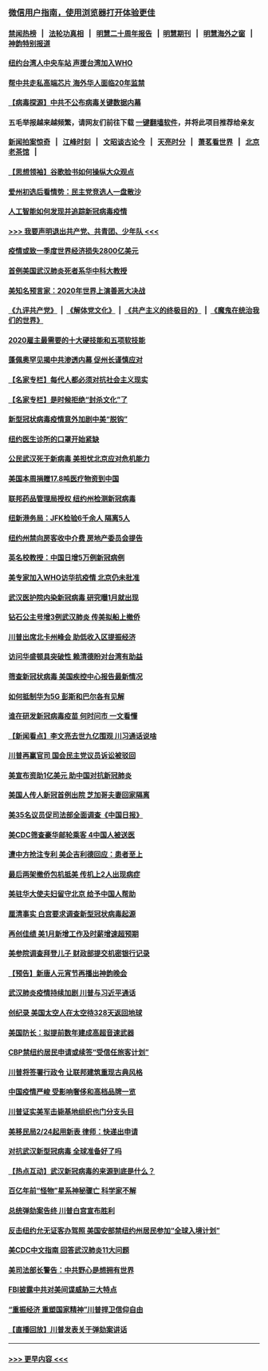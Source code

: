 ### [微信用户指南，使用浏览器打开体验更佳](https://github.com/gfw-breaker/banned-news1/blob/master/indexes/wechat-guide.md?t=0)
#### [禁闻热榜](热点新闻.md?t=0)  &nbsp;&nbsp;|&nbsp;&nbsp; [法轮功真相](https://github.com/gfw-breaker/truth/blob/master/README.md?t=0) &nbsp;&nbsp;|&nbsp;&nbsp; [明慧二十周年报告](https://github.com/gfw-breaker/mh-reports/blob/master/README.md?t=0) &nbsp;&nbsp;|&nbsp;&nbsp;[明慧期刊](https://github.com/gfw-breaker/mh-qikan) &nbsp;&nbsp;|&nbsp;&nbsp; [明慧海外之窗](https://github.com/gfw-breaker/mh-news/blob/master/README.md?t=0) &nbsp;&nbsp;|&nbsp;&nbsp; [神韵特别报道](https://github.com/gfw-breaker/mh-news/blob/master/shenyun.md?t=0)
#### [纽约台湾人中央车站  声援台湾加入WHO](../pages/nsc412/n11857757.md?t=02101733) 
#### [帮中共走私高端芯片 海外华人面临20年监禁](../pages/nsc412/n11855016.md?t=02101733) 
#### [【病毒探源】中共不公布病毒关键数据内幕](../pages/nsc412/n11856584.md?t=02101733) 
#### 五毛举报越来越频繁，请网友们前往下载 [一键翻墙软件](https://github.com/gfw-breaker/ssr-accounts)，并将此项目推荐给亲友
#### [新闻拍案惊奇](https://github.com/gfw-breaker/banned-news1/blob/master/pages/link4.md) &nbsp;&nbsp;|&nbsp;&nbsp; [江峰时刻](https://github.com/gfw-breaker/banned-news1/blob/master/pages/link4.md) &nbsp;&nbsp;|&nbsp;&nbsp; [文昭谈古论今](https://github.com/gfw-breaker/banned-news1/blob/master/pages/link4.md) &nbsp;&nbsp;|&nbsp;&nbsp; [天亮时分](https://github.com/gfw-breaker/banned-news1/blob/master/pages/link4.md) &nbsp;&nbsp;|&nbsp;&nbsp; [萧茗看世界](https://github.com/gfw-breaker/banned-news1/blob/master/pages/link4.md) &nbsp;&nbsp;|&nbsp;&nbsp; [北京老茶馆](https://github.com/gfw-breaker/banned-news1/blob/master/pages/link4.md) &nbsp;&nbsp;|&nbsp;&nbsp; 
#### [【思想领袖】谷歌脸书如何操纵大众观点](../pages/nsc412/n11680874.md?t=02101733) 
#### [爱州初选后看情势：民主党竞选人一盘散沙](../pages/nsc412/n11856557.md?t=02101733) 
#### [人工智能如何发现并追踪新冠病毒疫情](../pages/nsc412/n11856398.md?t=02101733) 
#### [>>> 我要声明退出共产党、共青团、少年队 <<<](https://github.com/begood0513/goodnews/blob/master/quit/letter.md) 
#### [疫情或致一季度世界经济损失2800亿美元](../pages/nsc412/n11855639.md?t=02101733) 
#### [首例美国武汉肺炎死者系华中科大教授](../pages/nsc412/n11855500.md?t=02101733) 
#### [美知名预言家：2020年世界上演善恶大决战](../pages/nsc412/n11855418.md?t=02101733) 
#### [《九评共产党》](https://github.com/begood0513/9ping.md/blob/master/README.md) &nbsp;|&nbsp; [《解体党文化》](../../../../jtdwh.md/blob/master/README.md)  &nbsp;|&nbsp; [《共产主义的终极目的》](../../../../gczydzjmd.md/blob/master/README.md) &nbsp;|&nbsp; [《魔鬼在统治我们的世界》](../../../../mgztzwmdsj.md/blob/master/README.md) 
#### [2020雇主最需要的十大硬技能和五项软技能](../pages/nsc412/n11850953.md?t=02101733) 
#### [蓬佩奥罕见揭中共渗透内幕 促州长谨慎应对](../pages/nsc412/n11854685.md?t=02101733) 
#### [【名家专栏】每代人都必须对抗社会主义现实](../pages/nsc412/n11831412.md?t=02101733) 
#### [【名家专栏】是时候拒绝“封杀文化”了](../pages/nsc412/n11814093.md?t=02101733) 
#### [新型冠状病毒疫情意外加剧中美“脱钩”](../pages/nsc412/n11854475.md?t=02101733) 
#### [纽约医生诊所的口罩开始紧缺](../pages/nsc412/n11853364.md?t=02101733) 
#### [公民武汉死于新病毒 美担忧北京应对危机能力](../pages/nsc412/n11854331.md?t=02101733) 
#### [美国本周捐赠17.8吨医疗物资到中国](../pages/nsc412/n11854269.md?t=02101733) 
#### [联邦药品管理局授权  纽约州检测新冠病毒](../pages/nsc412/n11853371.md?t=02101733) 
#### [纽新港务局：JFK检验6千余人  隔离5人](../pages/nsc412/n11853366.md?t=02101733) 
#### [纽约州禁向房客收中介费  房地产委员会提告](../pages/nsc412/n11853360.md?t=02101733) 
#### [英名校教授：中国日增5万例新冠病例](../pages/nsc412/n11854174.md?t=02101733) 
#### [美专家加入WHO访华抗疫情 北京仍未批准](../pages/nsc412/n11854043.md?t=02101733) 
#### [武汉医护院内染新冠病毒 研究曝1月就出现](../pages/nsc412/n11852928.md?t=02101733) 
#### [钻石公主号增3例武汉肺炎 传美拟船上撤侨](../pages/nsc412/n11853240.md?t=02101733) 
#### [川普出席北卡州峰会 助低收入区提振经济](../pages/nsc412/n11853232.md?t=02101733) 
#### [访问华盛顿具突破性 赖清德盼对台湾有助益](../pages/nsc412/n11853129.md?t=02101733) 
#### [筛查新冠状病毒 美国疾控中心报告最新情况](../pages/nsc412/n11853070.md?t=02101733) 
#### [如何抵制华为5G 彭斯和巴尔各有见解](../pages/nsc412/n11852535.md?t=02101733) 
#### [谁在研发新冠病毒疫苗 何时问市 一文看懂](../pages/nsc412/n11852840.md?t=02101733) 
#### [【新闻看点】李文亮去世九亿围观 川习通话说啥](../pages/nsc412/n11852360.md?t=02101733) 
#### [川普再赢官司 国会民主党议员诉讼被驳回](../pages/nsc412/n11852287.md?t=02101733) 
#### [美宣布资助1亿美元 助中国对抗新冠肺炎](../pages/nsc412/n11852531.md?t=02101733) 
#### [美国人传人新冠首例出院 芝加哥夫妻回家隔离](../pages/nsc412/n11852452.md?t=02101733) 
#### [美35名议员促司法部全面调查《中国日报》](../pages/nsc412/n11852435.md?t=02101733) 
#### [美CDC筛查豪华邮轮乘客 4中国人被送医](../pages/nsc412/n11852085.md?t=02101733) 
#### [遭中方抢注专利 美企吉利德回应：患者至上](../pages/nsc412/n11852037.md?t=02101733) 
#### [最后两架撤侨包机抵美 传机上2人出现病症](../pages/nsc412/n11852173.md?t=02101733) 
#### [美驻华大使夫妇留守北京 给予中国人帮助](../pages/nsc412/n11852165.md?t=02101733) 
#### [厘清事实 白宫要求调查新型冠状病毒起源](../pages/nsc412/n11852106.md?t=02101733) 
#### [再创佳绩 美1月新增工作及时薪增速超预期](../pages/nsc412/n11852174.md?t=02101733) 
#### [美参院调查拜登儿子 财政部提交机密银行记录](../pages/nsc412/n11851808.md?t=02101733) 
#### [【预告】新唐人元宵节再播出神韵晚会](../pages/nsc412/n11843192.md?t=02101733) 
#### [武汉肺炎疫情持续加剧 川普与习近平通话](../pages/nsc412/n11851613.md?t=02101733) 
#### [创纪录 美国太空人在太空待328天返回地球](../pages/nsc412/n11851266.md?t=02101733) 
#### [美国防长：拟提前数年建成高超音速武器](../pages/nsc412/n11850959.md?t=02101733) 
#### [CBP禁纽约居民申请或续签“受信任旅客计划”](../pages/nsc412/n11850857.md?t=02101733) 
#### [川普将签署行政令 让联邦建筑重现古典风格](../pages/nsc412/n11850654.md?t=02101733) 
#### [中国疫情严峻 受影响奢侈和高档品牌一览](../pages/nsc412/n11850319.md?t=02101733) 
#### [川普证实美军击毙基地组织也门分支头目](../pages/nsc412/n11850383.md?t=02101733) 
#### [美移民局2/24起用新表 律师：快递出申请](../pages/nsc412/n11848220.md?t=02101733) 
#### [对抗武汉新型冠病毒 全球准备好了吗](../pages/nsc412/n11850142.md?t=02101733) 
#### [【热点互动】武汉新冠病毒的来源到底是什么？](../pages/nsc412/n11849749.md?t=02101733) 
#### [百亿年前“怪物”星系神秘骤亡 科学家不解](../pages/nsc412/n11849863.md?t=02101733) 
#### [总统弹劾案告终 川普白宫宣布胜利](../pages/nsc412/n11849985.md?t=02101733) 
#### [反击纽约允无证客办驾照  美国安部禁纽约州居民参加“全球入境计划”](../pages/nsc412/n11849828.md?t=02101733) 
#### [美CDC中文指南 回答武汉肺炎11大问题](../pages/nsc412/n11849703.md?t=02101733) 
#### [美司法部长警告：中共野心是想拥有世界](../pages/nsc412/n11849769.md?t=02101733) 
#### [FBI披露中共对美间谍威胁三大特点](../pages/nsc412/n11849700.md?t=02101733) 
#### [“重振经济 重塑国家精神”川普捍卫信仰自由](../pages/nsc412/n11849641.md?t=02101733) 
#### [【直播回放】川普发表关于弹劾案讲话](../pages/nsc412/n11849472.md?t=02101733) 

----
#### [ >>> 更早内容 <<< ](../indexes/nsc412-earlier.md)
